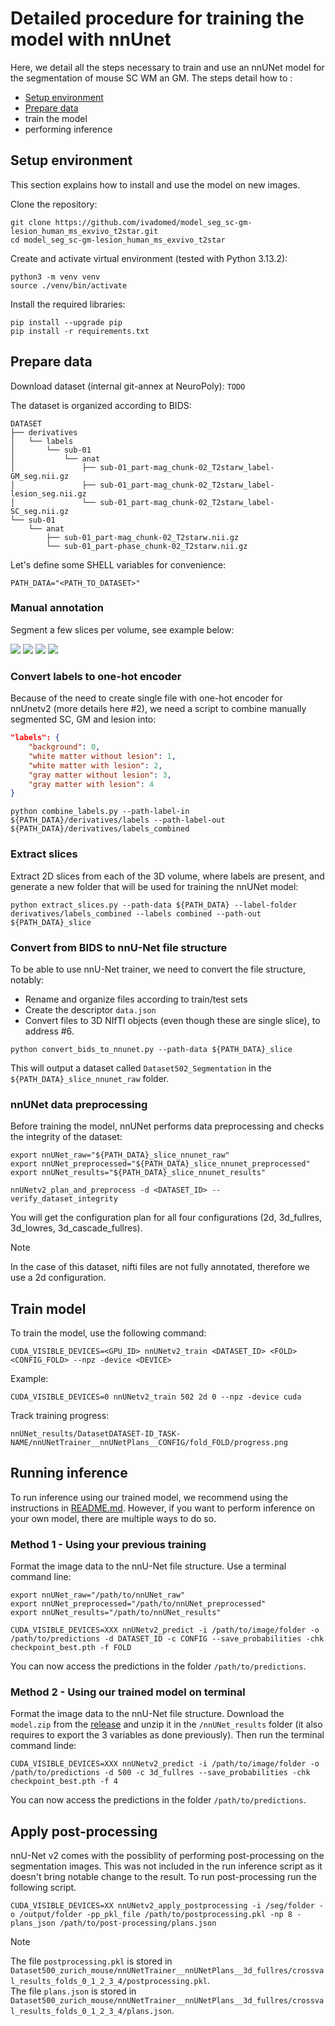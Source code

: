 # Detailed procedure for training the model with nnUnet

Here, we detail all the steps necessary to train and use an nnUNet model for the segmentation of mouse SC WM an GM. 
The steps detail how to :
- [Setup environment](#setup-environment)
- [Prepare data](#prepare-data)
- train the model
- performing inference

## Setup environment

This section explains how to install and use the model on new images. 

Clone the repository:
~~~
git clone https://github.com/ivadomed/model_seg_sc-gm-lesion_human_ms_exvivo_t2star.git
cd model_seg_sc-gm-lesion_human_ms_exvivo_t2star
~~~

Create and activate virtual environment (tested with Python 3.13.2): 
~~~
python3 -m venv venv
source ./venv/bin/activate
~~~

Install the required libraries:
~~~
pip install --upgrade pip
pip install -r requirements.txt
~~~

## Prepare data

Download dataset (internal git-annex at NeuroPoly): `TODO`

The dataset is organized according to BIDS:

```
DATASET
├── derivatives
│   └── labels
│       └── sub-01
│           └── anat
│               ├── sub-01_part-mag_chunk-02_T2starw_label-GM_seg.nii.gz
│               ├── sub-01_part-mag_chunk-02_T2starw_label-lesion_seg.nii.gz
│               └── sub-01_part-mag_chunk-02_T2starw_label-SC_seg.nii.gz
└── sub-01
    └── anat
        ├── sub-01_part-mag_chunk-02_T2starw.nii.gz
        └── sub-01_part-phase_chunk-02_T2starw.nii.gz
```

Let's define some SHELL variables for convenience:

~~~
PATH_DATA="<PATH_TO_DATASET>"
~~~

### Manual annotation

Segment a few slices per volume, see example below:

![](../doc/pic_sc.png)
![](../doc/pic_gm.png)
![](../doc/pic_lesion.png)
![](../doc/export.png)

### Convert labels to one-hot encoder

Because of the need to create single file with one-hot encoder for nnUnetv2 (more details here #2), we need a script to combine manually segmented SC, GM and lesion into:

```json
"labels": {
    "background": 0,
    "white matter without lesion": 1,
    "white matter with lesion": 2,
    "gray matter without lesion": 3,
    "gray matter with lesion": 4
}
```

~~~
python combine_labels.py --path-label-in ${PATH_DATA}/derivatives/labels --path-label-out ${PATH_DATA}/derivatives/labels_combined
~~~

### Extract slices

Extract 2D slices from each of the 3D volume, where labels are present, and generate a new folder that will be used for training the nnUNet model:

~~~
python extract_slices.py --path-data ${PATH_DATA} --label-folder derivatives/labels_combined --labels combined --path-out ${PATH_DATA}_slice
~~~

### Convert from BIDS to nnU-Net file structure

To be able to use nnU-Net trainer, we need to convert the file structure, notably:
- Rename and organize files according to train/test sets
- Create the descriptor `data.json`
- Convert files to 3D NIfTI objects (even though these are single slice), to address #6.

~~~
python convert_bids_to_nnunet.py --path-data ${PATH_DATA}_slice
~~~

This will output a dataset called `Dataset502_Segmentation` in the `${PATH_DATA}_slice_nnunet_raw` folder.

### nnUNet data preprocessing

Before training the model, nnUNet performs data preprocessing and checks the integrity of the dataset:

~~~
export nnUNet_raw="${PATH_DATA}_slice_nnunet_raw"
export nnUNet_preprocessed="${PATH_DATA}_slice_nnunet_preprocessed"
export nnUNet_results="${PATH_DATA}_slice_nnunet_results"

nnUNetv2_plan_and_preprocess -d <DATASET_ID> --verify_dataset_integrity
~~~

You will get the configuration plan for all four configurations (2d, 3d_fullres, 3d_lowres, 3d_cascade_fullres).

> [!NOTE] 
> In the case of this dataset, nifti files are not fully annotated, therefore we use a 2d configuration.

## Train model

To train the model, use the following command:

~~~
CUDA_VISIBLE_DEVICES=<GPU_ID> nnUNetv2_train <DATASET_ID> <FOLD> <CONFIG_FOLD> --npz -device <DEVICE>
~~~

Example:
~~~
CUDA_VISIBLE_DEVICES=0 nnUNetv2_train 502 2d 0 --npz -device cuda
~~~

Track training progress:
~~~
nnUNet_results/DatasetDATASET-ID_TASK-NAME/nnUNetTrainer__nnUNetPlans__CONFIG/fold_FOLD/progress.png
~~~

## Running inference

To run inference using our trained model, we recommend using the instructions in [README.md](../README.md). However, if you want to perform inference on your own model, there are multiple ways to do so. 

### Method 1 - Using your previous training

Format the image data to the nnU-Net file structure. 
Use a terminal command line:
~~~
export nnUNet_raw="/path/to/nnUNet_raw"
export nnUNet_preprocessed="/path/to/nnUNet_preprocessed"
export nnUNet_results="/path/to/nnUNet_results"

CUDA_VISIBLE_DEVICES=XXX nnUNetv2_predict -i /path/to/image/folder -o /path/to/predictions -d DATASET_ID -c CONFIG --save_probabilities -chk checkpoint_best.pth -f FOLD
~~~

You can now access the predictions in the folder `/path/to/predictions`. 

### Method 2 - Using our trained model on terminal 

Format the image data to the nnU-Net file structure. 
Download the `model.zip` from the [release](https://github.com/ivadomed/model_seg_mouse-sc_wm-gm_t1/releases/tag/v0.3) and unzip it in the `/nnUNet_results` folder (it also requires to export the 3 variables as done previously). 
Then run the terminal command linde:
~~~
CUDA_VISIBLE_DEVICES=XXX nnUNetv2_predict -i /path/to/image/folder -o /path/to/predictions -d 500 -c 3d_fullres --save_probabilities -chk checkpoint_best.pth -f 4
~~~

You can now access the predictions in the folder `/path/to/predictions`. 

## Apply post-processing

nnU-Net v2 comes with the possiblity of performing post-processing on the segmentation images. This was not included in the run inference script as it doesn't bring notable change to the result. To run post-processing run the following script.

~~~
CUDA_VISIBLE_DEVICES=XX nnUNetv2_apply_postprocessing -i /seg/folder -o /output/folder -pp_pkl_file /path/to/postprocessing.pkl -np 8 -plans_json /path/to/post-processing/plans.json
~~~
> [!NOTE]  
> The file `postprocessing.pkl` is stored in `Dataset500_zurich_mouse/nnUNetTrainer__nnUNetPlans__3d_fullres/crossval_results_folds_0_1_2_3_4/postprocessing.pkl`.<br>
> The file `plans.json` is stored in `Dataset500_zurich_mouse/nnUNetTrainer__nnUNetPlans__3d_fullres/crossval_results_folds_0_1_2_3_4/plans.json`. 
